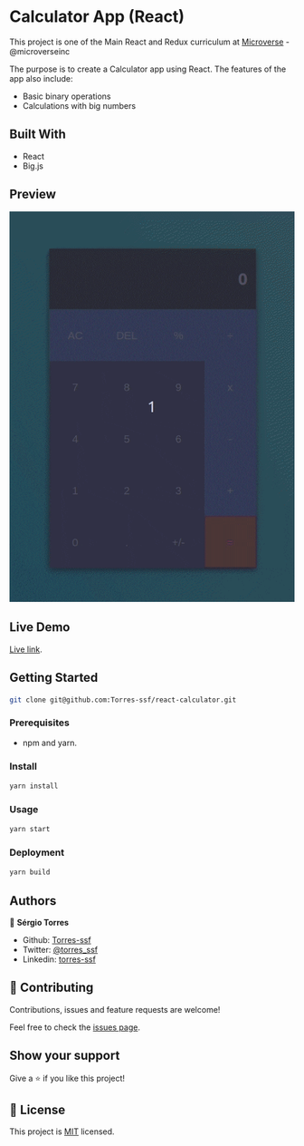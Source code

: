 # Calculator App (React)

This project is one of the Main React and Redux curriculum at [Microverse](https://www.microverse.org/) - @microverseinc

The purpose is to create a Calculator app using React. The features of the app also include:

- Basic binary operations
- Calculations with big numbers

## Built With

- React
- Big.js

## Preview

![](./demo.gif)

## Live Demo

[Live link](https://ssf-calculator.netlify.com/).

## Getting Started

```bash
git clone git@github.com:Torres-ssf/react-calculator.git
```

### Prerequisites

- npm and yarn.

### Install

```bash
yarn install
```

### Usage

```bash
yarn start
```

### Deployment

```bash
yarn build
```

## Authors

👤 **Sérgio Torres**

- Github: [Torres-ssf](https://github.com/Torres-ssf)
- Twitter: [@torres_ssf](https://twitter.com/torres_ssf)
- Linkedin: [torres-ssf](https://www.linkedin.com/in/torres-ssf/)

## 🤝 Contributing

Contributions, issues and feature requests are welcome!

Feel free to check the [issues page](https://github.com/Torres-ssf/react-calculator/issues).

## Show your support

Give a ⭐️ if you like this project!

## 📝 License

This project is [MIT](./LICENSE) licensed.